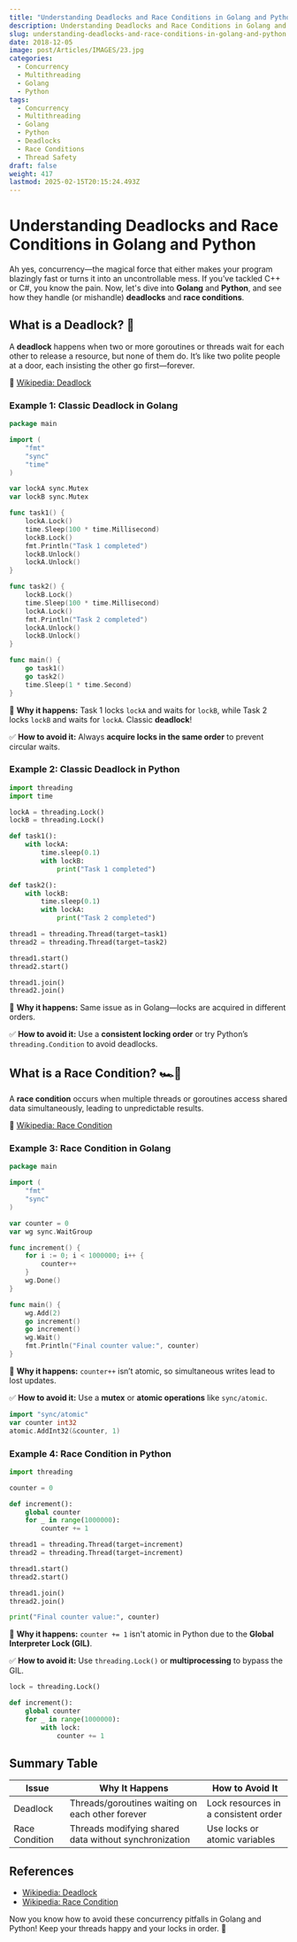 ```yaml
---
title: "Understanding Deadlocks and Race Conditions in Golang and Python: What They Are and How to Avoid Them"
description: Understanding Deadlocks and Race Conditions in Golang and Python. What They Are and How to Avoid Them
slug: understanding-deadlocks-and-race-conditions-in-golang-and-python
date: 2018-12-05
image: post/Articles/IMAGES/23.jpg
categories:
  - Concurrency
  - Multithreading
  - Golang
  - Python
tags:
  - Concurrency
  - Multithreading
  - Golang
  - Python
  - Deadlocks
  - Race Conditions
  - Thread Safety
draft: false
weight: 417
lastmod: 2025-02-15T20:15:24.493Z
---
```

# Understanding Deadlocks and Race Conditions in Golang and Python

Ah yes, concurrency—the magical force that either makes your program blazingly fast or turns it into an uncontrollable mess. If you’ve tackled C++ or C#, you know the pain. Now, let's dive into **Golang** and **Python**, and see how they handle (or mishandle) **deadlocks** and **race conditions**.

## What is a Deadlock? 🤯

A **deadlock** happens when two or more goroutines or threads wait for each other to release a resource, but none of them do. It’s like two polite people at a door, each insisting the other go first—forever.

📖 [Wikipedia: Deadlock](https://en.wikipedia.org/wiki/Deadlock)

### Example 1: Classic Deadlock in Golang

```go
package main

import (
    "fmt"
    "sync"
    "time"
)

var lockA sync.Mutex
var lockB sync.Mutex

func task1() {
    lockA.Lock()
    time.Sleep(100 * time.Millisecond)
    lockB.Lock()
    fmt.Println("Task 1 completed")
    lockB.Unlock()
    lockA.Unlock()
}

func task2() {
    lockB.Lock()
    time.Sleep(100 * time.Millisecond)
    lockA.Lock()
    fmt.Println("Task 2 completed")
    lockA.Unlock()
    lockB.Unlock()
}

func main() {
    go task1()
    go task2()
    time.Sleep(1 * time.Second)
}
```

🔴 **Why it happens:** Task 1 locks `lockA` and waits for `lockB`, while Task 2 locks `lockB` and waits for `lockA`. Classic **deadlock**!

✅ **How to avoid it:** Always **acquire locks in the same order** to prevent circular waits.

### Example 2: Classic Deadlock in Python

```python
import threading
import time

lockA = threading.Lock()
lockB = threading.Lock()

def task1():
    with lockA:
        time.sleep(0.1)
        with lockB:
            print("Task 1 completed")

def task2():
    with lockB:
        time.sleep(0.1)
        with lockA:
            print("Task 2 completed")

thread1 = threading.Thread(target=task1)
thread2 = threading.Thread(target=task2)

thread1.start()
thread2.start()

thread1.join()
thread2.join()
```

🔴 **Why it happens:** Same issue as in Golang—locks are acquired in different orders.

✅ **How to avoid it:** Use a **consistent locking order** or try Python’s `threading.Condition` to avoid deadlocks.

## What is a Race Condition? 🏎️💨

A **race condition** occurs when multiple threads or goroutines access shared data simultaneously, leading to unpredictable results.

📖 [Wikipedia: Race Condition](https://en.wikipedia.org/wiki/Race_condition)

### Example 3: Race Condition in Golang

```go
package main

import (
    "fmt"
    "sync"
)

var counter = 0
var wg sync.WaitGroup

func increment() {
    for i := 0; i < 1000000; i++ {
        counter++
    }
    wg.Done()
}

func main() {
    wg.Add(2)
    go increment()
    go increment()
    wg.Wait()
    fmt.Println("Final counter value:", counter)
}
```

🔴 **Why it happens:** `counter++` isn’t atomic, so simultaneous writes lead to lost updates.

✅ **How to avoid it:** Use a **mutex** or **atomic operations** like `sync/atomic`.

```go
import "sync/atomic"
var counter int32
atomic.AddInt32(&counter, 1)
```

### Example 4: Race Condition in Python

```python
import threading

counter = 0

def increment():
    global counter
    for _ in range(1000000):
        counter += 1

thread1 = threading.Thread(target=increment)
thread2 = threading.Thread(target=increment)

thread1.start()
thread2.start()

thread1.join()
thread2.join()

print("Final counter value:", counter)
```

🔴 **Why it happens:** `counter += 1` isn't atomic in Python due to the **Global Interpreter Lock (GIL)**.

✅ **How to avoid it:** Use `threading.Lock()` or **multiprocessing** to bypass the GIL.

```python
lock = threading.Lock()

def increment():
    global counter
    for _ in range(1000000):
        with lock:
            counter += 1
```

## Summary Table

| Issue          | Why It Happens                                        | How to Avoid It                      |
| -------------- | ----------------------------------------------------- | ------------------------------------ |
| Deadlock       | Threads/goroutines waiting on each other forever      | Lock resources in a consistent order |
| Race Condition | Threads modifying shared data without synchronization | Use locks or atomic variables        |

## References

* [Wikipedia: Deadlock](https://en.wikipedia.org/wiki/Deadlock)
* [Wikipedia: Race Condition](https://en.wikipedia.org/wiki/Race_condition)

Now you know how to avoid these concurrency pitfalls in Golang and Python! Keep your threads happy and your locks in order. 🚀
